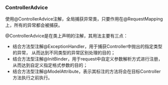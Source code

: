 ### ControllerAdvice
使用@ControllerAdvice注解，全局捕获异常类，只要作用在@RequestMapping上，所有的异常都会被捕获。

@ControllerAdvice是在类上声明的注解，其用法主要有三点：
 
 - 结合方法型注解@ExceptionHandler，用于捕获Controller中抛出的指定类型的异常，
   从而达到不同类型的异常区别处理的目的；
 - 结合方法型注解@InitBinder，用于request中自定义参数解析方式进行注册，
   从而达到自定义指定格式参数的目的；
 - 结合方法型注解@ModelAttribute，表示其标注的方法将会在目标Controller方法执行之前执行。

